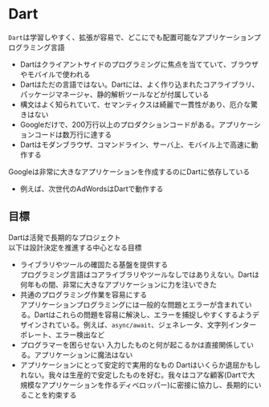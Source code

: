 # Dart

`Dart`は学習しやすく、拡張が容易で、どこにでも配置可能なアプリケーションプログラミング言語  

- Dartはクライアントサイドのプログラミングに焦点を当てていて、ブラウザやモバイルで使われる
- Dartはただの言語ではない。Dartには、よく作り込まれたコアライブラリ、パッケージマネージャ、静的解析ツールなどが付属している
- 構文はよく知られていて、セマンティクスは綺麗で一貫性があり、厄介な驚きはない
- Googleだけで、200万行以上のプロダクションコードがある。アプリケーションコードは数万行に達する
- Dartはモダンブラウザ、コマンドライン、サーバ上、モバイル上で高速に動作する

Googleは非常に大きなアプリケーションを作成するのにDartに依存している

- 例えば、次世代のAdWordsはDartで動作する

## 目標

Dartは活発で長期的なプロジェクト  
以下は設計決定を推進する中心となる目標

- ライブラリやツールの確固たる基盤を提供する  
プログラミング言語はコアライブラリやツールなしではありえない。Dartは何年もの間、非常に大きなアプリケーションに力を注いできた
- 共通のプログラミング作業を容易にする  
アプリケーションプログラミングには一般的な問題とエラーが含まれている。Dartはこれらの問題を容易に解決し、エラーを捕捉しやすくするようデザインされている。例えば、`async/await`、ジェネレータ、文字列インターポレート、エラー検出など
- プログラマーを困らせない
入力したものと何が起こるかは直接関係している。アプリケーションに魔法はない
- アプリケーションにとって安定的で実用的なもの
Dartはいくらか退屈かもしれない。我々は生産的で安定したものを好む。我々はコアな顧客(Dartで大規模なアプリケーションを作るディベロッパー)に密接に協力し、長期的にいることを約束する